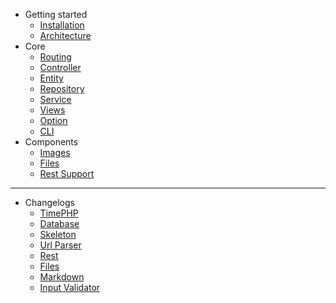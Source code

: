 - Getting started
  - [Installation](getting-started/installation.md)
  - [Architecture](getting-started/architecture.md)
- Core
  - [Routing](core/routing.md)
  - [Controller](core/controller.md)
  - [Entity](core/entity.md)
  - [Repository](core/repository.md)
  - [Service](core/service.md)
  - [Views](core/views.md)
  - [Option](core/options.md)
  - [CLI](core/cli.md)
- Components
  - [Images](components/image.md)
  - [Files](components/files.md)
  - [Rest Support](components/rest.md)

<hr id="hr-sidebar">

- Changelogs
  - [TimePHP](changelogs/timephp.md)
  - [Database](changelogs/database.md)
  - [Skeleton](changelogs/skeleton.md)
  - [Url Parser](changelogs/url-parser.md)
  - [Rest](changelogs/rest.md)
  - [Files](changelogs/files.md)
  - [Markdown](changelogs/markdown.md)
  - [Input Validator](changelogs/input-validator.md)